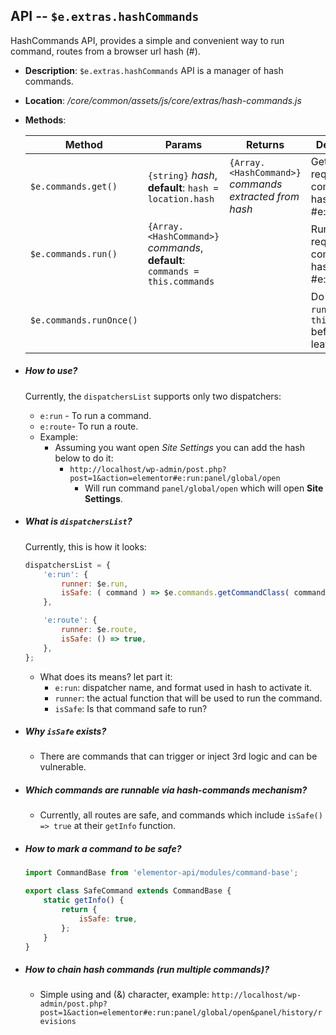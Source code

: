 ## API --  `$e.extras.hashCommands`
HashCommands API, provides a simple and convenient way to run command, routes from a browser url hash (#).

*  **Description**: `$e.extras.hashCommands` API is a manager of hash commands.

*  **Location**: */core/common/assets/js/core/extras/hash-commands.js*

*  **Methods**:

    | Method                               | Params                                                                                | Returns                                                | Description                                                                         |
    |--------------------------------------|---------------------------------------------------------------------------------------|--------------------------------------------------------|-------------------------------------------------------------------------------------|
    | `$e.commands.get()`                  | `{string}` *hash*, __default__: `hash = location.hash`                                | `{Array.<HashCommand>}` *commands extracted from hash* | Get API requests that comes from hash ( eg #e:run ).
    | `$e.commands.run()`                  | `{Array.<HashCommand>}` *commands*, __default__: `commands = this.commands`           |                                                        | Run API requests that comes from hash ( eg #e:run ).
    | `$e.commands.runOnce()`              |                                                                                       |                                                        | Do same as `run` but clear `this.commands` before leaving.
    
 
* ##### How to use?
    Currently, the `dispatchersList` supports only two dispatchers:
    * `e:run` - To run a command.
    * `e:route`- To run a route.
    * Example:
        * Assuming you want open _Site Settings_ you can add the hash below to do it:
            * `http://localhost/wp-admin/post.php?post=1&action=elementor#e:run:panel/global/open`
                * Will run command `panel/global/open` which will open __Site Settings__.

* ##### What is `dispatchersList`?
    Currently, this is how it looks:
    ```javascript
    dispatchersList = {
        'e:run': {
            runner: $e.run,
            isSafe: ( command ) => $e.commands.getCommandClass( command )?.getInfo().isSafe,
        },

        'e:route': {
            runner: $e.route,
            isSafe: () => true,
        },
    };
    ```
  * What does its means? let part it:
    * `e:run`: dispatcher name, and format used in hash to activate it.
    * `runner`: the actual function that will be used to run the command.
    * `isSafe`: Is that command safe to run?

* ##### Why `isSafe` exists?
    * There are commands that can trigger or inject 3rd logic and can be vulnerable.

* ##### Which commands are runnable via hash-commands mechanism?
    * Currently, all routes are safe, and commands which include `isSafe() => true`  at their `getInfo` function.
* ##### How to mark a command to be safe?
    ```javascript
    import CommandBase from 'elementor-api/modules/command-base';
    
    export class SafeCommand extends CommandBase {
        static getInfo() {
            return {
                isSafe: true,
            };
        }
    }
    ```
* ##### How to chain hash commands (run multiple commands)?  
    * Simple using and (&) character, example:
    `http://localhost/wp-admin/post.php?post=1&action=elementor#e:run:panel/global/open&panel/history/revisions`
